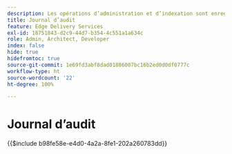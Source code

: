 ```yaml
---
description: Les opérations d’administration et d’indexation sont enregistrées dans un journal d’audit qui peut être interrogé via un point d’entrée d’administration.
title: Journal d’audit
feature: Edge Delivery Services
exl-id: 18751843-d2c9-44d7-b354-4c551a1a634c
role: Admin, Architect, Developer
index: false
hide: true
hidefromtoc: true
source-git-commit: 1e69fd3abf8dad01886007bc16b2ed0d0df0777c
workflow-type: ht
source-wordcount: '22'
ht-degree: 100%

---
```


# Journal d’audit

{{$include b98fe58e-e4d0-4a2a-8fe1-202a260783dd}}
